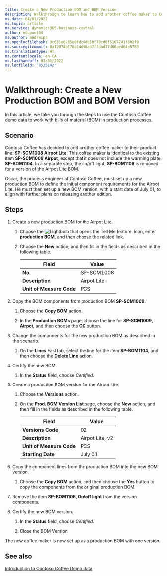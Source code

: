 ```yaml
---
title: Create a New Production BOM and BOM Version
description: Walkthrough to learn how to add another coffee maker to Contoso Coffee's product line in Business Central.
ms.date: 04/01/2022
ms.topic: article
ms.service: dynamics365-business-central
author: edupont04
ms.author: andreipa
ms.openlocfilehash: 3c631e0285e0fdc6db5bf70cd0f5167741f602f9
ms.sourcegitcommit: 8a12074b170a14d98ab7ffdad77d66aed64e5783
ms.translationtype: HT
ms.contentlocale: en-CA
ms.lasthandoff: 03/31/2022
ms.locfileid: "8525142"
---
```

# <a name="walkthrough-create-a-new-production-bom-and-bom-version"></a>Walkthrough: Create a New Production BOM and BOM Version

In this article, we take you through the steps to use the Contoso Coffee demo data to work with bills of material (BOM) in production processes.  

## <a name="scenario"></a>Scenario

Contoso Coffee has decided to add another coffee maker to their product line: **SP-SCM1008 Airpot Lite**. This coffee maker is identical to the existing item **SP-SCM1009 Airpot**, except that it does not include the warming plate, **SP-BOM1104**. In a separate step, the on/off light, **SP-BOM1106** is removed for a version of the Airpot Lite BOM.

Oscar, the process engineer at Contoso Coffee, must set up a new production BOM to define the initial component requirements for the Airpot Lite. He must then set up a new BOM version, with a start date of July 01, to align with further plans on releasing another edition.

## <a name="steps"></a>Steps

1. Create a new production BOM for the Airpot Lite.

    1. Choose the ![Lightbulb that opens the Tell Me feature.](../media/ui-search/search_small.png "Tell me what you want to do") icon, enter **production BOM**, and then choose the related link.  

    2. Choose the **New** action, and then fill in the fields as described in the following table.  

        |Field  |Value  |
        |---------|---------|
        |**No.** |SP-SCM1008|
        |**Description** |Airpot Lite|
        |**Unit of Measure Code**|PCS  |

2. Copy the BOM components from production BOM **SP-SCM1009**.

    1. Choose the **Copy BOM** action.

    2. In the **Production BOMs** page, choose the line for **SP-SCM1009, Airpot**, and then choose the **OK** button.

3. Change the components for the new production BOM as described in the scenario.

    1. On the **Lines** FastTab, select the line for the item **SP-BOM1104**, and then choose the **Delete Line** action.  

4. Certify the new BOM.  

    1. In the **Status** field, choose *Certified*.  

5. Create a production BOM version for the Airpot Lite.

    1. Choose the **Versions** action.

    2. On the **Prod. BOM Version List** page, choose the **New** action, and then fill in the fields as described in the following table.  

        |Field  |Value  |
        |---------|---------|
        |**Versions Code** |02|
        |**Description** |Airpot Lite, v2|
        |**Unit of Measure Code**|PCS  |  
        |**Starting Date**|July 01  |  

6. Copy the component lines from the production BOM into the new BOM version.

    1. Choose the **Copy BOM** action, and then choose the **Yes** button to copy the components from the original production BOM.

7. Remove the item **SP-BOM1106, On/off light** from  the version components.

8. Certify the new BOM version.

    1. In the **Status** field, choose *Certified*.  

    2. Close the BOM Version

The new coffee maker is now set up as a production BOM with one version.  

## <a name="see-also"></a>See also 

[Introduction to Contoso Coffee Demo Data](contoso-coffee-intro.md)  
